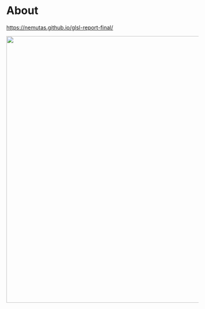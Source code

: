# About

https://nemutas.github.io/glsl-report-final/

<img src='https://github.com/nemutas/glsl-report-final/assets/46724121/277beecd-a71c-4b97-8d54-37fd6f7c4dcd' alt='' width='700' />
